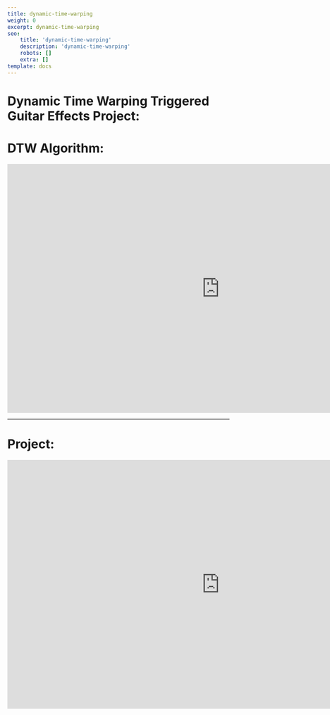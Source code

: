 ```yaml
---
title: dynamic-time-warping
weight: 0
excerpt: dynamic-time-warping
seo:
    title: 'dynamic-time-warping'
    description: 'dynamic-time-warping'
    robots: []
    extra: []
template: docs
---
```



# Dynamic Time Warping Triggered Guitar Effects Project:

# DTW Algorithm:

<iframe sandbox="allow-scripts" style="resize:both; overflow:scroll;"    src="https://onedrive.live.com/embed?cid=D21009FDD967A241&amp;resid=D21009FDD967A241%21634692&amp;authkey=AHfsGpj1Un3UNuE&amp;em=2&amp;wdAr=1.7777777777777777" width="962px" height="565px" frameborder="0">This is an embedded <a target="_blank" href="https://office.com">Microsoft Office</a> presentation, powered by <a target="_blank" href="https://office.com/webapps">Office</a>.</iframe>

---

# Project:

<iframe sandbox="allow-scripts" style="resize:both; overflow:scroll;"    src="https://onedrive.live.com/embed?resid=D21009FDD967A241%21608188&amp;authkey=%21AL1vMFzOuqvFbUY&amp;em=2&amp;wdAr=1.7777777777777777" width="962px" height="565px" frameborder="0">This is an embedded <a target="_blank" href="https://office.com">Microsoft Office</a> presentation, powered by <a target="_blank" href="https://office.com/webapps">Office</a>.</iframe>
